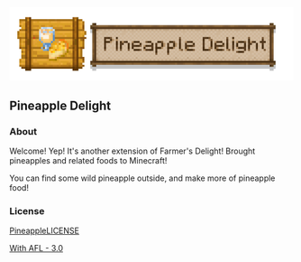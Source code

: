 ![](src/main/resources/assets/pineapple_delight/textures/pineapple_delight.png)
## **Pineapple Delight**


### **About**
Welcome! Yep! It's another extension of Farmer's Delight! Brought pineapples and related foods to Minecraft!

You can find some wild pineapple outside, and make more of pineapple food!

### **License**
[PineappleLICENSE](LICENSE.txt)

[With AFL - 3.0](LICENSE)
